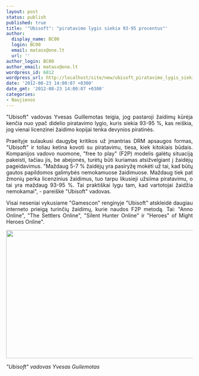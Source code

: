 ```yaml
---
layout: post
status: publish
published: true
title: '"Ubisoft": "piratavimo lygis siekia 93-95 procentus"'
author:
  display_name: BC00
  login: BC00
  email: matasx@one.lt
  url: ''
author_login: BC00
author_email: matasx@one.lt
wordpress_id: 6812
wordpress_url: http://localhost/site/new/ubisoft_piratavimo_lygis_siekia_9395_procentus/
date: '2012-08-23 14:00:07 +0300'
date_gmt: '2012-08-23 14:00:07 +0300'
categories:
- Naujienos
---
```

<p style="text-align: justify;">
	&quot;Ubisoft&quot; vadovas Yvesas Guillemotas teigia, jog pastaroji žaidimų kūrėja kenčia nuo ypač didelio piratavimo lygio, kuris siekia 93-95 %, kas rei&scaron;kia, jog vienai licenzinei žaidimo kopijai tenka devynios piratinės.</p>
<p style="text-align: justify;">
	Praeityje sulaukusi daugybę kritikos už įmantrias DRM apsaugos formas, &quot;Ubisoft&quot; ir toliau ketina kovoti su piratavimu, tiesa, kiek kitokiais būdais. Kompanijos vadovo nuomone, &quot;free to play&quot; (F2P) modelis galėtų situaciją pakeisti, tačiau jis, be abejonės, turėtų būti kuriamas atsižvelgiant į žaidėjų pageidavimus. &quot;Maždaug 5-7 % žaidėjų yra pasiryžę mokėti už tai, kad būtų gautos papildomos galimybės nemokamuose žaidimuose. Maždaug tiek pat žmonių perka licenzinius žaidimus, tuo tarpu likusieji užsiima piratavimu, o tai yra maždaug 93-95 %. Tai prakti&scaron;kai lygu tam, kad vartotojai žaidžia nemokamai&quot;, - parei&scaron;kė &quot;Ubisoft&quot; vadovas.</p>
<p style="text-align: justify;">
	Visai neseniai vykusiame &quot;Gamescon&quot; renginyje &quot;Ubisoft&quot; atskleidė daugiau interneto prieigą turinčių žaidimų, kurie naudos F2P metodą. Tai: &quot;Anno Online&quot;, &quot;The Settlers Online&quot;, &quot;Silent Hunter Online&quot; ir &quot;Heroes&quot; of Might Heroes Online&quot;.</p>
<p style="text-align: justify;">
	<img alt="" src="http://technews.lt/userfiles/Yves-Guillemot.jpg" style="width: 520px; height: 346px;" /></p>
<p style="text-align: justify;">
	<em>&quot;Ubisoft&quot; vadovas Yvesas Guilemotas </em></p>
